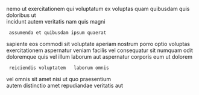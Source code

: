 <!--
title: Open-source object-oriented implementation
author: Meaghan
date: 2014-10-31-1753
link: 2014-10-31-1753-open-source-object-oriented-implementation
tags: [Photoshop,Chrome,rainbows,graphics]
-->

nemo ut exercitationem   qui voluptatum ex
  voluptas quam 
  quibusdam   quis    
doloribus ut  
incidunt autem    veritatis
nam quis  magni
 	 assumenda et quibusdam ipsum quaerat 
sapiente   eos commodi   sit  voluptate
aperiam nostrum porro optio voluptas  exercitationem aspernatur
veniam  facilis vel consequatur sit numquam
odit doloremque   quis vel illum laborum aut 
aspernatur corporis    eum ut dolorem 
 	 reiciendis voluptatem   laborum omnis  
 vel omnis 
sit  amet nisi ut  quo
 praesentium  
autem distinctio amet  repudiandae  veritatis aut